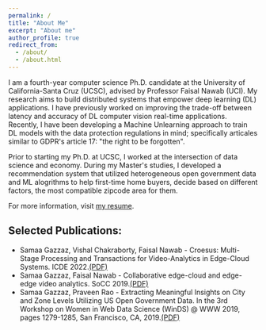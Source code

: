 ```yaml
---
permalink: /
title: "About Me"
excerpt: "About me"
author_profile: true
redirect_from: 
  - /about/
  - /about.html
---
```

I am a fourth-year computer science Ph.D. candidate at the University of California-Santa Cruz (UCSC), advised by Professor Faisal Nawab (UCI). My research aims to build distributed systems that empower deep learning (DL) applications. I have previously worked on improving the trade-off between latency and accuracy of DL computer vision real-time applications. Recently, I have been developing a Machine Unlearning approach to train DL models with the data protection regulations in mind; specifically articales similar to GDPR's article 17: "the right to be forgotten".

Prior to starting my Ph.D. at UCSC, I worked at the intersection of data science and economy. During my Master's studies, I developed a recommendation system that utilized heterogeneous open government data and ML alogrithms to help first-time home buyers, decide based on different factors, the most compatible zipcode area for them. 

For more information, visit
 <a href="https://drive.google.com/file/d/1bcTRuIeSkkwLMp52jc2FmmRPIzdaLjfc/view?usp=share_link">my resume</a>.

<h2>Selected Publications:</h2>
<ul>
  <li>
    Samaa Gazzaz,  Vishal Chakraborty, Faisal Nawab - Croesus: Multi-Stage Processing and Transactions for Video-Analytics in Edge-Cloud Systems. ICDE 2022.<a href="https://arxiv.org/pdf/2201.00063.pdf">(PDF)</a>
  </li>
  <li>
    Samaa Gazzaz, Faisal Nawab - Collaborative edge-cloud and edge-edge video analytics. SoCC 2019.<a href="https://dl.acm.org/doi/pdf/10.1145/3357223.3366024">(PDF)</a>
  </li>
  <li>
    Samaa Gazzaz, Praveen Rao - Extracting Meaningful Insights on City and Zone Levels Utilizing US Open Government Data. In the 3rd Workshop on Women in Web Data Science (WinDS) @ WWW 2019, pages 1279-1285, San Francisco, CA, 2019.<a href="http://r.web.umkc.edu/raopr/OGDXplor-WinDS-2019.pdf">(PDF)</a>
  </li>
</ul>

